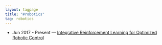 ```yaml
---
layout: tagpage
title: "#robotics"
tag: robotics
---
```

<ul>
	<li>
		<span class="post-date">Jun 2017 - Present &mdash; </span>
    	<a class="post-link" href="https://swetharevanur.github.io/projects/rl_robotics.html">Integrative Reinforcement Learning for Optimized Robotic Control</a>
	</li>
</ul>